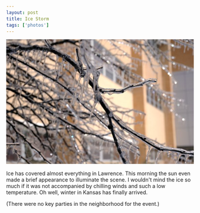 ```yaml
---
layout: post
title: Ice Storm
tags: ['photos']
---
```


![Ice :: Nikon D70 : 1/1250s : f/7.1 : ISO 200](/media/2005/01/ice.jpg)

Ice has covered almost everything in Lawrence. This morning the sun even
made a brief appearance to illuminate the scene. I wouldn't mind the
ice so much if it was not accompanied by chilling winds and such a low
temperature. Oh well, winter in Kansas has finally arrived.

(There were no key parties in the neighborhood for the event.)

